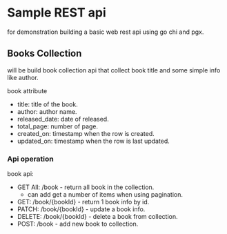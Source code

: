 # Sample REST api

for demonstration building a basic web rest api using go chi and pgx.

## Books Collection

will be build book collection api that collect book title and some simple info like author.

book attribute

- title: title of the book.
- author: author name.
- released_date: date of released.
- total_page: number of page.
- created_on: timestamp when the row is created.
- updated_on: timestamp when the row is last updated.

### Api operation

book api:

- GET All: /book - return all book in the collection.
    - can add get a number of items when using pagination.
- GET: /book/{bookId} - return 1 book info by id.
- PATCH: /book/{bookId} - update a book info.
- DELETE: /book/{bookId} - delete a book from collection.
- POST: /book - add new book to collection.
